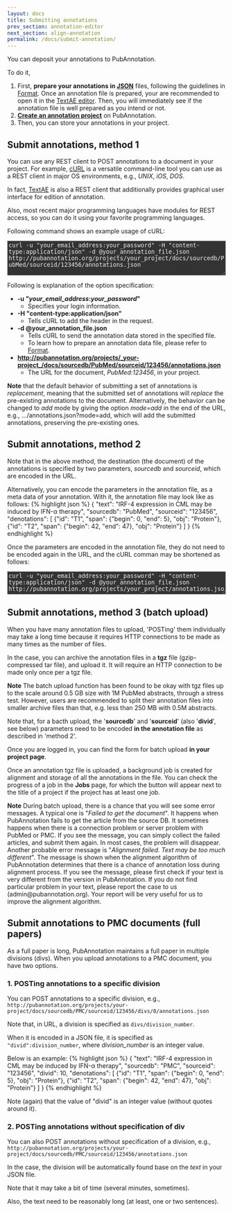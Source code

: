 ```yaml
---
layout: docs
title: Submitting annotations
prev_section: annotation-editor
next_section: align-annotation
permalink: /docs/submit-annotation/
---
```


You can deposit your annotations to PubAnnotation.

To do it,

1. First, __prepare your annotations in [JSON](http://json.org/)__ files, following the guidelines in [Format]({{site.baseurl}}/docs/format/).
Once an annotation file is prepared, your are recommended to open it in the [TextAE editor](http://textae.pubannotation.org/editor.html?mode=edit). Then, you will immediately see if the annotation file is well prepared as you intend or not.
2. __[Create an annotation project]({{site.baseurl}}/docs/create-project/)__ on PubAnnotation.
3. Then, you can store your annotations in your project.

## Submit annotations, method 1

You can use any REST client to POST annotations to a document in your project.
For example, [cURL](http://curl.haxx.se/) is a versatile command-line tool you can use as a REST client in major OS environments, e.g., _UNIX_, _iOS_, _DOS_.

In fact, [TextAE](http://textae.pubannotation.org) is also a REST client that additionally provides graphical user interface for edition of annotation.

Also, most recent major programming languages have modules for REST access, so you can do it using your favorite programming languages.

Following command shows an example usage of cURL:
<textarea class="bash" style="width:100%; height:6em; background-color:#333333; color:#eeeeee">
curl -u "your_email_address:your_password" -H "content-type:application/json" -d @your_annotation_file.json http://pubannotation.org/projects/your_project/docs/sourcedb/PubMed/sourceid/123456/annotations.json
</textarea>

Following is explanation of the option specification:

* __-u "_your\_email\_address_:_your\_password_"__
   * Specifies your login information.
* __-H "content-type:application/json"__
   * Tells cURL to add the header in the request.
* __-d @your\_annotation\_file.json__
   * Tells cURL to send the annotation data stored in the specified file.
   * To learn how to prepare an annotation data file, please refer to [Format]({{site.baseurl}}/docs/format/).
* __http://pubannotation.org/projects/_your-project_/docs/sourcedb/PubMed/sourceid/123456/annotations.json__
   * The URL for the document, _PubMed:123456_, in your project.

<div class="boxtip">
<b>Note</b> that the default behavior of submitting a set of annotations is <i>replacement</i>, meaning that the submitted set of annotations will <em>replace</em> the pre-existing annotations to the document. Alternatively, the behavior can be changed to <i>add</i> mode by giving the option <i>mode=add</i> in the end of the URL, e.g., <span class="console">.../annotations.json?mode=add</span>, which will add the submitted annotations, preserving the pre-existing ones.
</div>

## Submit annotations, method 2

Note that in the above method, the destination (the document) of the annotations is specified by two parameters, _sourcedb_ and _sourceid_, which are encoded in the URL.

Alternatively, you can encode the parameters in the annotation file, as a meta data of your annotation.
With it, the annotation file may look like as follows:
{% highlight json %}
{
   "text": "IRF-4 expression in CML may be induced by IFN-α therapy",
   "sourcedb": "PubMed",
   "sourceid": "123456",
   "denotations": [
      {"id": "T1", "span": {"begin": 0, "end": 5}, "obj": "Protein"},
      {"id": "T2", "span": {"begin": 42, "end": 47}, "obj": "Protein"}
   ]
}
{% endhighlight %}

Once the parameters are encoded in the annotation file, they do not need to be encoded again in the URL, and the cURL comman may be shortened as follows:
<textarea class="bash" style="width:100%; height:4em; background-color:#333333; color:#eeeeee">
curl -u "your_email_address:your_password" -H "content-type:application/json" -d @your_annotation_file.json http://pubannotation.org/projects/your_project/annotations.json
</textarea>

## Submit annotations, method 3 (batch upload)

When you have many annotation files to upload, 'POSTing' them individually may take a long time
because it requires HTTP connections to be made as many times as the number of files.

In the case, you can archive the annotation files in a __tgz__ file (gzip-compressed tar file),
and upload it. It will require an HTTP connection to be made only once per a tgz file.

<div class="boxtip">
<b>Note</b> The batch upload function has been found to be okay with tgz files up to the scale around 0.5 GB size with 1M PubMed abstracts, through a stress test. However, users are recommended to split their annotation files into smaller archive files than that, e.g. less than 250 MB with 0.5M abstracts.
</div>

Note that, for a bacth upload,
the '__sourcedb__' and '__sourceid__' (also '__divid__', see below) parameters
need to be encoded __in the annotation file__ as described in 'method 2'.

Once you are logged in, you can find the form for batch upload __in your project page__.

Once an annotation tgz file is uploaded,
a background job is created for alignment and storage of all the annotations in the file.
You can check the progress of a job in the __Jobs__ page,
for which the button will appear next to the title of a project if the project has at least one job.

<div class="boxtip">
<b>Note</b> During batch upload, there is a chance that you will see some error messages. A typical one is "<i>Failed to get the document</i>". It happens when PubAnnotation fails to get the article from the source DB. It sometimes happens when there is a connection problem or server problem with PubMed or PMC. If you see the message, you can simply collect the failed articles, and submit them again. In most cases, the problem will disappear. Another probable error message is "<i>Alignment failed. Text may be too much different</i>". The message is shown when the alignment algorithm of PubAnnotation determines that there is a chance of annotation loss during alignment process. If you see the message, please first check if your text is very different from the version in PubAnnotation. If you do not find particular problem in your text, please report the case to us (admin@pubannotation.org). Your report will be very useful for us to improve the alignment algorithm.
</div>



## Submit annotations to PMC documents (full papers)

As a full paper is long, PubAnnotation maintains a full paper in multiple divisions (divs).
When you upload annotations to a PMC document, you have two options.

### 1. POSTing annotations to a specific division

You can POST annotations to a specific division, e.g., 
`http://pubannotation.org/projects/your-project/docs/sourcedb/PMC/sourceid/123456/divs/0/annotations.json`

Note that, in URL, a division is specified as `divs/division_number`.

When it is encoded in a JSON file, it is specified as `"divid":division_number`, where _division_number_ is an integer value.

Below is an example:
{% highlight json %}
{
   "text": "IRF-4 expression in CML may be induced by IFN-α therapy",
   "sourcedb": "PMC",
   "sourceid": "123456",
   "divid": 10,
   "denotations": [
      {"id": "T1", "span": {"begin": 0, "end": 5}, "obj": "Protein"},
      {"id": "T2", "span": {"begin": 42, "end": 47}, "obj": "Protein"}
   ]
}
{% endhighlight %}

Note (again) that the value of "divid" is an integer value (without quotes around it).

### 2. POSTing annotations without specification of div
 
You can also POST annotations without specification of a division, e.g., 
`http://pubannotation.org/projects/your-project/docs/sourcedb/PMC/sourceid/123456/annotations.json`

In the case, the division will be automatically found base on the _text_ in your JSON file.

Note that it may take a bit of time (several minutes, sometimes).

Also, the text need to be reasonably long (at least, one or two sentences).

